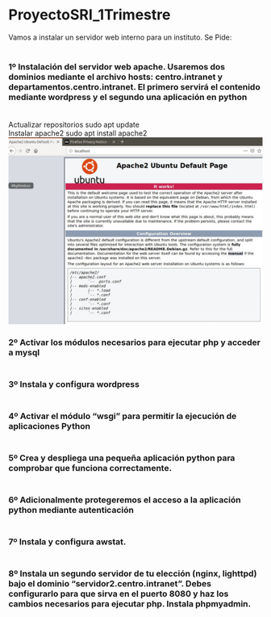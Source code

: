 # ProyectoSRI_1Trimestre

Vamos a instalar un servidor web interno para un instituto. Se Pide:<br><br>
### 1º Instalación del servidor web apache. Usaremos dos dominios mediante el archivo hosts: centro.intranet y departamentos.centro.intranet. El primero servirá el contenido mediante wordpress y el segundo una aplicación en python<br><br>

Actualizar repositorios  sudo apt update<br>
Instalar apache2 sudo apt install apache2
![](https://github.com/brianllj03/ProyectoSRI_1Trimestre/blob/main/cap1.jpg)





### 2º Activar los módulos necesarios para ejecutar php y acceder a mysql<br><br>




### 3º Instala y configura wordpress<br><br>




### 4º Activar el módulo “wsgi” para permitir la ejecución de aplicaciones Python<br><br>



### 5º Crea y despliega una pequeña aplicación python para comprobar que funciona correctamente.<br><br>



### 6º Adicionalmente protegeremos el acceso a la aplicación python mediante autenticación<br><br>


### 7º Instala y configura awstat.<br><br>


### 8º Instala un segundo servidor de tu elección (nginx, lighttpd) bajo el dominio “servidor2.centro.intranet”. Debes configurarlo para que sirva en el puerto 8080 y haz los cambios necesarios para ejecutar php. Instala phpmyadmin.<br><br>



